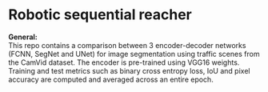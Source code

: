 # Robotic sequential reacher
 
**General:**
<br>
This repo contains a comparison between 3 encoder-decoder networks (FCNN, SegNet and UNet) for image segmentation using traffic scenes from the CamVid dataset. The encoder is pre-trained using VGG16 weights. Training and test metrics such as binary cross entropy loss, IoU and pixel accuracy are computed and averaged across an entire epoch.
